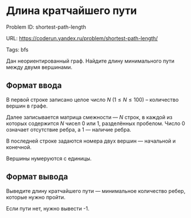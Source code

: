 # Длина кратчайшего пути

Problem ID: shortest-path-length

URL: https://coderun.yandex.ru/problem/shortest-path-length/

Tags: bfs

Дан неориентированный граф. Найдите длину минимального пути между двумя вершинами.


## Формат ввода

В первой строке записано целое число $N$ ($1 \leq N \leq 100$) – количество вершин в графе.

Далее записывается матрица смежности — $N$ строк, в каждой из которых содержится $N$ чисел 0 или 1, разделённых пробелом. Число 0 означает отсутствие ребра, а 1 — наличие ребра.

В последней строке задаются номера двух вершин — начальной и конечной.

Вершины нумеруются с единицы.


## Формат вывода

Выведите длину кратчайшего пути — минимальное количество ребер, которые нужно пройти.

Если пути нет, нужно вывести -1.

